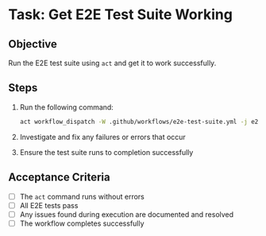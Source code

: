 # Task: Get E2E Test Suite Working

## Objective

Run the E2E test suite using `act` and get it to work successfully.

## Steps

1. Run the following command:
   ```bash
   act workflow_dispatch -W .github/workflows/e2e-test-suite.yml -j e2e-tests
   ```

2. Investigate and fix any failures or errors that occur

3. Ensure the test suite runs to completion successfully

## Acceptance Criteria

- [ ] The `act` command runs without errors
- [ ] All E2E tests pass
- [ ] Any issues found during execution are documented and resolved
- [ ] The workflow completes successfully
